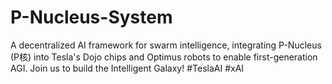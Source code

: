 # P-Nucleus-System
A decentralized AI framework for swarm intelligence, integrating P-Nucleus (P核) into Tesla's Dojo chips and Optimus robots to enable first-generation AGI. Join us to build the Intelligent Galaxy! #TeslaAI #xAI
